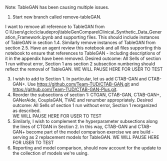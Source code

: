 Note: TableGAN has been causing multiple issues. 
1. Start new branch called remove-tableGAN.

I want to remove all reference to TableGAN from C:\Users\gcicc\claudeproj\tableGenCompare\Clinical_Synthetic_Data_Generation_Framework.ipynb and supporting files. This should include instances of TableGAN in section 1.4. Similarly remove instances of TableGAN from section 2.5.  Have an agent review this notebook and all files supporting this notebook to ensure that references to TableGAN - including descriptions of it in the appendix have been removed.
Desired outcome: All Sells of section 1 run without error, Section 1 ans section 2 subsection numbering should reflect the removal of TableGAN.
WE WILL PAUSE HERE FOR USER TO TEST

3.  I wish to add to Section 1.  In particular, let us add CTAB-GAN and CTAB-GAN+.  Use https://github.com/Team-TUD/CTAB-GAN.git and https://github.com/Team-TUD/CTAB-GAN-Plus.git.  
4. Reorder the subsections of section 1: CTGAN, CTAB-GAN, CTAB-GAN+, GANerAide, CouplaGAN, TVAE and renumber appropriately.
Desired outcome: All Sells of section 1 run without error, Section 1 reorganized as described.  
WE WILL PAUSE HERE FOR USER TO TEST
5. Similarly, I wish to complement the hyperparameter subsections along the lines of CTGAN in Section 2.  In this way, CTAB-GAN and CTAB-GAN+ become part of the model comparison exercise we are build - serving as 2 replacement models for TableGAN.
WE WILL PAUSE HERE FOR USER TO TEST
6.  Reporting and model comparison, should now account for the update to the collection of models we're using.